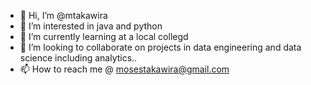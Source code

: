 - 👋 Hi, I’m @mtakawira
- 👀 I’m interested in java and python
- 🌱 I’m currently learning at a local collegd
- 💞️ I’m looking to collaborate on projects in data engineering and data science including analytics..
- 📫 How to reach me @ mosestakawira@gmail.com 

<!---
mtakawira/mtakawira is a ✨ special ✨ repository because its `README.md` (this file) appears on your GitHub profile.
You can click the Preview link to take a look at your changes.
--->
